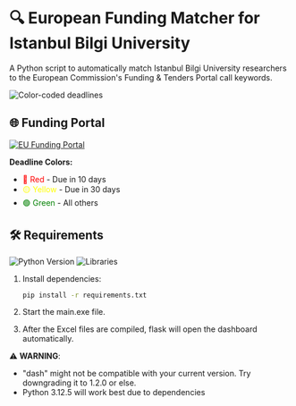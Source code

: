 # 🔍 European Funding Matcher for Istanbul Bilgi University

A Python script to automatically match Istanbul Bilgi University researchers to the European Commission's Funding & Tenders Portal call keywords.

![Color-coded deadlines](https://img.shields.io/badge/Deadlines-Red%2C%20Yellow%2C%20Green-brightgreen)

## 🌐 Funding Portal
[![EU Funding Portal](https://img.shields.io/badge/View-Funding_&_Tenders_Portal-blue?style=flat-square&logo=european-union)](https://ec.europa.eu/info/funding-tenders/opportunities/portal/screen/opportunities/calls-for-proposals?order=DESC&pageNumber=1&pageSize=50&sortBy=startDate&isExactMatch=true&status=31094501,31094502&programmePeriod=2021%20-%202027&frameworkProgramme=43108390)

**Deadline Colors:**
- <span style="color:red">🔴 Red</span> - Due in 10 days
- <span style="color:yellow">🟡 Yellow</span> - Due in 30 days
- <span style="color:green">🟢 Green</span> - All others

## 🛠 Requirements  
![Python Version](https://img.shields.io/badge/Python-3.12.5-blue?logo=python)
![Libraries](https://img.shields.io/badge/Libraries-See_requirements.txt-orange)
  
1. Install dependencies:  
   ```bash
   pip install -r requirements.txt
   
2. Start the main.exe file.

3. After the Excel files are compiled, flask will open the dashboard automatically.

⚠️ **WARNING**:
- "dash" might not be compatible with your current version. Try downgrading it to 1.2.0 or else.
- Python 3.12.5 will work best due to dependencies
